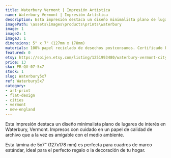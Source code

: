 ```yaml
---
title: Waterbury Vermont | Impresión Artística
name: Waterbury Vermont | Impresión Artística
description: Esta impresión destaca un diseño minimalista plano de lugares de interés en Waterbury, Vermont. Impresos con cuidado en un papel de calidad de archivo que a la vez es amigable con el medio ambiente.
imagePath: \assets\images\products\prints\waterbury
image: 1
image2: 1
image3: 1
dimensions: 5" x 7" (127mm x 178mm)
materials: 100% papel reciclado de desechos postconsumos. Certificado FSC.
featured: 0
etsy: https://soijen.etsy.com/listing/1251993480/waterbury-vermont-cityscape-art-print?utm_source=Copy&utm_medium=ListingManager&utm_campaign=Share&utm_term=so.lmsm&share_time=1695261811051
price: 13
sku: PR-QV-07-5x7
stock: 1
slug: Waterbury5x7
ref: Waterbury5x7
category:
- art-print
- flat-design
- cities
- vermont
- new-england
---
```

Esta impresión destaca un diseño minimalista plano de lugares de interés en Waterbury, Vermont. Impresos con cuidado en un papel de calidad de archivo que a la vez es amigable con el medio ambiente.

Esta lámina de 5x7” (127x178 mm) es perfecta para cuadros de marco estándar, ideal para el perfecto regalo o la decoración de tu hogar.
